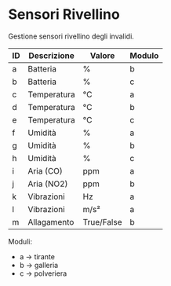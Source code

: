 # Sensori Rivellino
Gestione sensori rivellino degli invalidi.

| ID   | Descrizione                | Valore       | Modulo  |
|------|----------------------------|--------------|---------|
| a    | Batteria                   | %            | b       |
| b    | Batteria                   | %            | c       |
| c    | Temperatura                | °C           | a       |
| d    | Temperatura                | °C           | b       |
| e    | Temperatura                | °C           | c       |
| f    | Umidità                    | %            | a       |
| g    | Umidità                    | %            | b       |
| h    | Umidità                    | %            | c       |
| i    | Aria (CO)                  | ppm          | a       |
| j    | Aria (NO2)                 | ppm          | b       |
| k    | Vibrazioni                 | Hz           | a       |
| l    | Vibrazioni                 | m/s²         | a       |
| m    | Allagamento                | True/False   | b       |

Moduli:
- a → tirante
- b → galleria
- c → polveriera
